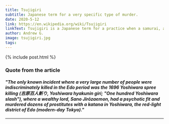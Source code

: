 ```yaml
---
title: Tsujigiri
subtitle: Japanese term for a very specific type of murder.
date: 2020-5-12
link: https://en.wikipedia.org/wiki/Tsujigiri
linkText: Tsujigiri is a Japanese term for a practice when a samurai, after receiving a new katana or developing a new fighting style or weapon, tests its effectiveness by attacking a human opponent, usually a random defenseless passer-by, in many cases during nighttime.
author: Andrew G.
image: tsujigiri.jpg
tags:
---
```


{% include post.html %}

### Quote from the article

#### _"The only known incident where a very large number of people were indiscriminately killed in the Edo period was the 1696 Yoshiwara spree killing (吉原百人斬り, Yoshiwara hyakunin giri; "One hundred Yoshiwara slash"), where a wealthy lord, Sano Jirōzaemon, had a psychotic fit and murdered dozens of prostitutes with a katana in Yoshiwara, the red-light district of Edo (modern-day Tokyo)."_

---
